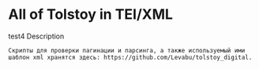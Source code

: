# All of Tolstoy in TEI/XML

test4
Description
    
    Скрипты для проверки пагинации и парсинга, а также используемый ими шаблон xml хранятся здесь: https://github.com/Levabu/tolstoy_digital.
